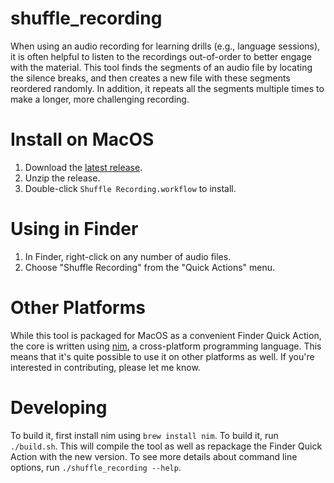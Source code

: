 # shuffle_recording
When using an audio recording for learning drills (e.g., language sessions), it is
often helpful to listen to the recordings out-of-order to better engage with the
material.  This tool finds the segments of an audio file by locating the silence
breaks, and then creates a new file with these segments reordered randomly.  In
addition, it repeats all the segments multiple times to make a longer, more
challenging recording.

# Install on MacOS
1. Download the [latest release](https://github.com/jdve/shuffle_recording/releases).
2. Unzip the release.
3. Double-click `Shuffle Recording.workflow` to install.

# Using in Finder 
1. In Finder, right-click on any number of audio files.
2. Choose "Shuffle Recording" from the "Quick Actions" menu.

# Other Platforms
While this tool is packaged for MacOS as a convenient Finder Quick Action, the core
is written using [nim](https://nim-lang.org), a cross-platform programming language.
This means that it's quite possible to use it on other platforms as well.  If you're
interested in contributing, please let me know.

# Developing
To build it, first install nim using `brew install nim`.  To build it, run `./build.sh`.
This will compile the tool as well as repackage the Finder Quick Action with the new
version.  To see more details about command line options, run `./shuffle_recording --help`.
